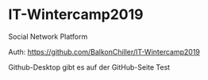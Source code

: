 # IT-Wintercamp2019
Social Network Platform

Auth: https://github.com/BalkonChiller/IT-Wintercamp2019


Github-Desktop gibt es auf der GitHub-Seite
Test
